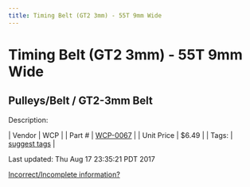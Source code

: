 ```yaml
---
title: Timing Belt (GT2 3mm) - 55T 9mm Wide
---
```


# Timing Belt (GT2 3mm) - 55T 9mm Wide
## Pulleys/Belt / GT2-3mm Belt
Description: 	 

| Vendor | WCP | 
| Part # | [WCP-0067](http://www.wcproducts.net/WCP-0067) | 
| Unit Price | $6.49 | 
| Tags: | [suggest tags](https://docs.google.com/forms/d/e/1FAIpQLSeWyY8v3RgOty-MyWmh9U0iivNYN_molChYyS-0U-o-kOAv_g/viewform) | 

Last updated: Thu Aug 17 23:35:21 PDT 2017

 [Incorrect/Incomplete information?](https://docs.google.com/forms/d/e/1FAIpQLSeWyY8v3RgOty-MyWmh9U0iivNYN_molChYyS-0U-o-kOAv_g/viewform)